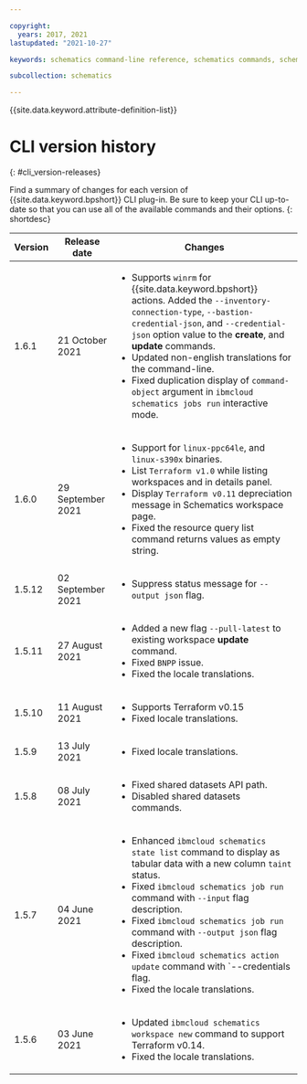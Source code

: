 ```yaml
---

copyright:
  years: 2017, 2021
lastupdated: "2021-10-27"

keywords: schematics command-line reference, schematics commands, schematics command-line, schematics reference, command-line, change log, command-line releases

subcollection: schematics

---
```


{{site.data.keyword.attribute-definition-list}}

# CLI version history 
{: #cli_version-releases}

Find a summary of changes for each version of {{site.data.keyword.bpshort}} CLI plug-in. Be sure to keep your CLI up-to-date so that you can use all of the available commands and their options.
{: shortdesc}

| Version | Release date | Changes |
| ----- | ------- | -------------- |
| 1.6.1 | 21 October 2021 | <ul><li>Supports `winrm` for {{site.data.keyword.bpshort}} actions. Added the `--inventory-connection-type`, `--bastion-credential-json`, and `--credential-json` option value to the **create**, and **update** commands.</li><li>Updated non-english translations for the command-line. </li><li>Fixed duplication display of `command-object` argument in `ibmcloud schematics jobs run` interactive mode.</li></ul>|
| 1.6.0 | 29 September 2021 | <ul><li>Support for `linux-ppc64le`, and `linux-s390x` binaries. </li><li>List `Terraform v1.0` while listing workspaces and in details panel.</li><li>Display `Terraform v0.11` depreciation message in Schematics workspace page.</li><li>Fixed the resource query list command returns values as empty string.</li></ul>|
| 1.5.12 | 02 September 2021 | <ul><li>Suppress status message for `--output json` flag. </li></ul>|
| 1.5.11 | 27 August 2021 | <ul><li>Added a new flag `--pull-latest` to existing workspace **update** command. </li><li>Fixed `BNPP` issue.</li><li>Fixed the locale translations.</li></ul>|
| 1.5.10 | 11 August 2021 | <ul><li>Supports Terraform v0.15</li><li>Fixed locale translations.</li></ul>|
| 1.5.9 | 13 July 2021 | <ul><li>Fixed locale translations.</li></ul>|
| 1.5.8 | 08 July 2021 | <ul><li>Fixed shared datasets API path.</li><li>Disabled shared datasets commands.</li></ul>|
| 1.5.7 | 04 June 2021 | <ul><li>Enhanced `ibmcloud schematics state list` command to display as tabular data with a new column `taint` status.</li><li>Fixed `ibmcloud schematics job run` command with `--input` flag description.</li><li>Fixed `ibmcloud schematics job run` command with `--output json` flag description.</li><li>Fixed `ibmcloud schematics action update` command with `--credentials flag.</li><li>Fixed the locale translations.</li></ul>|
| 1.5.6 | 03 June 2021 | <ul><li>Updated `ibmcloud schematics workspace new` command to support Terraform v0.14.</li><li>Fixed the locale translations.</li></ul>|
